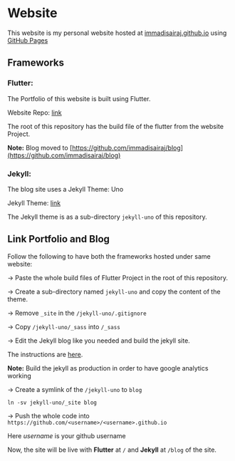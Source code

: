 # Website

This website is my personal website hosted at [immadisairaj.github.io](https://immadisairaj.github.io) using [GitHub Pages](https://pages.github.com/)

## Frameworks

### Flutter:

The Portfolio of this website is built using Flutter.

Website Repo: [link](https://github.com/immadisairaj/website)

The root of this repository has the build file of the flutter from the website Project.

__Note:__ Blog moved to
[https://github.com/immadisairaj/blog](https://github.com/immadisairaj/blog)

### Jekyll:

The blog site uses a Jekyll Theme: Uno

Jekyll Theme: [link](https://github.com/joshgerdes/jekyll-uno)

The Jekyll theme is as a sub-directory `jekyll-uno` of this repository.

## Link Portfolio and Blog

Follow the following to have both the frameworks hosted under same website:

-> Paste the whole build files of Flutter Project in the root of this repository.

-> Create a sub-directory named `jekyll-uno` and copy the content of the theme.

-> Remove `_site` in the `/jekyll-uno/.gitignore`

-> Copy `/jekyll-uno/_sass` into `/_sass`

-> Edit the Jekyll blog like you needed and build the jekyll site.

The instructions are [here](https://github.com/immadisairaj/immadisairaj.github.io/blob/master/jekyll-uno/README.md).

**Note:** Build the jekyll as production in order to have google analytics working

-> Create a symlink of the `/jekyll-uno` to `blog`

```
ln -sv jekyll-uno/_site blog
```

-> Push the whole code into `https://github.com/<username>/<username>.github.io`

Here *username* is your github username

Now, the site will be live with **Flutter** at `/` and **Jekyll** at `/blog` of the site.
